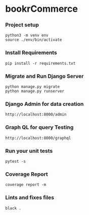 # bookrCommerce

### Project setup
```
python3 -m venv env
source ./env/bin/activate
```

### Install Requirements
```
pip install -r requirements.txt
```

### Migrate and Run Django Server
```
python manage.py migrate
python manage.py runserver
```
### Django Admin for data creation
```
http://localhost:8000/admin 
```
###

### Graph QL for query Testing
```
http://localhost:8000/graphql 
```
###
### Run your unit tests
```
pytest -s
```
### Coverage Report
```
coverage report -m
```
### Lints and fixes files
```
black .
```
